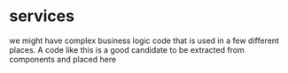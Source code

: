 # services
we might have complex business logic code that is used in a few different places.
A code like this is a good candidate to be extracted from components and placed here